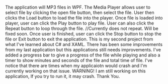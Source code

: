 The application will MP3 files in WPF.
The Media Player allows user to select file by clicking the open file button, then select the file. 
User then clicks the Load button to load the file into the player.
Once file is loaded into player, user can click the Play button to play file.
User can also click the Repeat button to loop through the file. //Currently does not repeat. Will be fixed soon.
Once user is finished, user can click the Stop button to stop the file or Exit button to exit the application.
This is my second project from what I've learned about C# and XAML.
There has been some improvements from my last application but this applications still needs improvements.
I've added a progress bar to give a progress of the file while playing and also a timer to show minutes and seconds of the file and total time of file.
I've notice that there are times when my applicaiotn would crash and I'm currently working on that issue.
WARNING! I am still working on this application, If you try to run it, it may crash.
Thank You.
